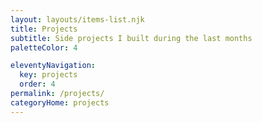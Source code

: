```yaml
---
layout: layouts/items-list.njk
title: Projects
subtitle: Side projects I built during the last months
paletteColor: 4

eleventyNavigation:
  key: projects
  order: 4
permalink: /projects/
categoryHome: projects
---
```

